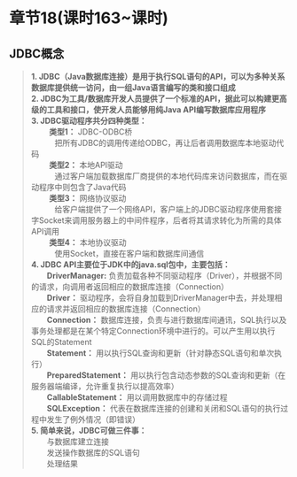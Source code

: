 # 章节18(课时163~课时)   
## JDBC概念   
> **1. JDBC（Java数据库连接）是用于执行SQL语句的API，可以为多种关系数据库提供统一访问，由一组Java语言编写的类和接口组成**   
> **2. JDBC为工具/数据库开发人员提供了一个标准的API，据此可以构建更高级的工具和接口，使开发人员能够用纯Java API编写数据库应用程序**     
> **3. JDBC驱动程序共分四种类型：**   
> &ensp;&ensp;&ensp;&ensp; **类型1：** JDBC-ODBC桥      
> &ensp;&ensp;&ensp;&ensp;&ensp;&ensp;把所有JDBC的调用传递给ODBC，再让后者调用数据库本地驱动代码   
> &ensp;&ensp;&ensp;&ensp; **类型2：** 本地API驱动      
> &ensp;&ensp;&ensp;&ensp;&ensp;&ensp;通过客户端加载数据库厂商提供的本地代码库来访问数据库，而在驱动程序中则包含了Java代码   
> &ensp;&ensp;&ensp;&ensp; **类型3：** 网络协议驱动      
> &ensp;&ensp;&ensp;&ensp;&ensp;&ensp;给客户端提供了一个网络API，客户端上的JDBC驱动程序使用套接字Socket来调用服务器上的中间件程序，后者将其请求转化为所需的具体API调用   
> &ensp;&ensp;&ensp;&ensp; **类型4：** 本地协议驱动        
> &ensp;&ensp;&ensp;&ensp;&ensp;&ensp;使用Socket，直接在客户端和数据库间通信   
> **4. JDBC API主要位于JDK中的java.sql包中，主要包括：**   
> &ensp;&ensp;&ensp;&ensp;**DriverManager:** 负责加载各种不同驱动程序（Driver），并根据不同的请求，向调用者返回相应的数据库连接（Connection）  
> &ensp;&ensp;&ensp;&ensp;**Driver：** 驱动程序，会将自身加载到DriverManager中去，并处理相应的请求并返回相应的数据库连接（Connection）   
> &ensp;&ensp;&ensp;&ensp;**Connection：** 数据库连接，负责与进行数据库间通讯，SQL执行以及事务处理都是在某个特定Connection环境中进行的。可以产生用以执行SQL的Statement   
> &ensp;&ensp;&ensp;&ensp;**Statement：** 用以执行SQL查询和更新（针对静态SQL语句和单次执行）   
> &ensp;&ensp;&ensp;&ensp;**PreparedStatement：** 用以执行包含动态参数的SQL查询和更新（在服务器端编译，允许重复执行以提高效率）  
> &ensp;&ensp;&ensp;&ensp;**CallableStatement：** 用以调用数据库中的存储过程  
> &ensp;&ensp;&ensp;&ensp;**SQLException：** 代表在数据库连接的创建和关闭和SQL语句的执行过程中发生了例外情况（即错误）   
> **5. 简单来说，JDBC可做三件事：**   
> &ensp;&ensp;&ensp;&ensp;与数据库建立连接  
> &ensp;&ensp;&ensp;&ensp;发送操作数据库的SQL语句  
> &ensp;&ensp;&ensp;&ensp;处理结果  
